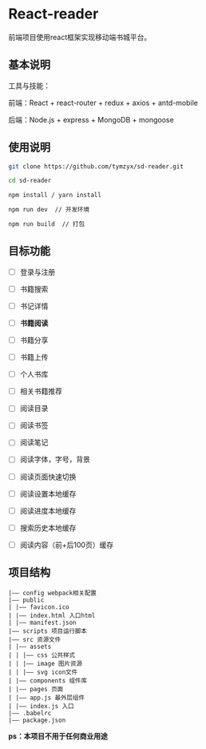 # React-reader

前端项目使用react框架实现移动端书城平台。



## 基本说明

工具与技能：

前端：React + react-router + redux + axios + antd-mobile

后端：Node.js + express + MongoDB + mongoose



## 使用说明

```bash
git clone https://github.com/tymzyx/sd-reader.git

cd sd-reader

npm install / yarn install

npm run dev  // 开发环境

npm run build  // 打包 
```



## 目标功能

- [ ] 登录与注册
- [ ] 书籍搜索
- [ ] 书记详情
- [ ] **书籍阅读**
- [ ] 书籍分享
- [ ] 书籍上传
- [ ] 个人书库
- [ ] 相关书籍推荐
- [ ] 阅读目录
- [ ] 阅读书签
- [ ] 阅读笔记
- [ ] 阅读字体，字号，背景
- [ ] 阅读页面快速切换
- [ ] 阅读设置本地缓存
- [ ] 阅读进度本地缓存
- [ ] 搜索历史本地缓存
- [ ] 阅读内容（前+后100页）缓存



## 项目结构

```
|—— config webpack相关配置
|—— public
| |—— favicon.ico
| |—— index.html 入口html 
| |—— manifest.json 
|—— scripts 项目运行脚本
|—— src 资源文件
| |—— assets
| | |—— css 公共样式
| | |—— image 图片资源
| | |—— svg icon文件
| |—— components 组件库
| |—— pages 页面
| |—— app.js 最外层组件
| |—— index.js 入口
|—— .babelrc
|—— package.json
```



**ps：本项目不用于任何商业用途**